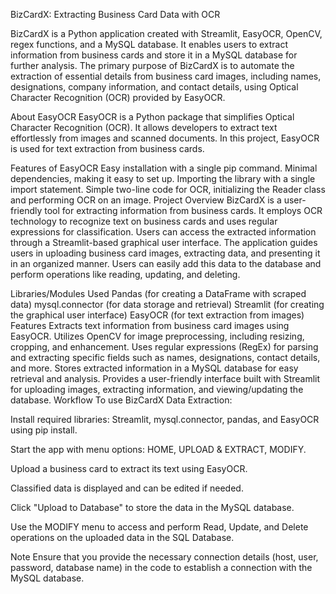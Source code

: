 BizCardX: Extracting Business Card Data with OCR

BizCardX is a Python application created with Streamlit, EasyOCR, OpenCV, regex functions, and a MySQL database. It enables users to extract information from business cards and store it in a MySQL database for further analysis. The primary purpose of BizCardX is to automate the extraction of essential details from business card images, including names, designations, company information, and contact details, using Optical Character Recognition (OCR) provided by EasyOCR.

About EasyOCR
EasyOCR is a Python package that simplifies Optical Character Recognition (OCR). It allows developers to extract text effortlessly from images and scanned documents. In this project, EasyOCR is used for text extraction from business cards.

Features of EasyOCR
Easy installation with a single pip command.
Minimal dependencies, making it easy to set up.
Importing the library with a single import statement.
Simple two-line code for OCR, initializing the Reader class and performing OCR on an image.
Project Overview
BizCardX is a user-friendly tool for extracting information from business cards. It employs OCR technology to recognize text on business cards and uses regular expressions for classification. Users can access the extracted information through a Streamlit-based graphical user interface. The application guides users in uploading business card images, extracting data, and presenting it in an organized manner. Users can easily add this data to the database and perform operations like reading, updating, and deleting.

Libraries/Modules Used
Pandas (for creating a DataFrame with scraped data)
mysql.connector (for data storage and retrieval)
Streamlit (for creating the graphical user interface)
EasyOCR (for text extraction from images)
Features
Extracts text information from business card images using EasyOCR.
Utilizes OpenCV for image preprocessing, including resizing, cropping, and enhancement.
Uses regular expressions (RegEx) for parsing and extracting specific fields such as names, designations, contact details, and more.
Stores extracted information in a MySQL database for easy retrieval and analysis.
Provides a user-friendly interface built with Streamlit for uploading images, extracting information, and viewing/updating the database.
Workflow
To use BizCardX Data Extraction:

Install required libraries: Streamlit, mysql.connector, pandas, and EasyOCR using pip install.

Start the app with menu options: HOME, UPLOAD & EXTRACT, MODIFY.

Upload a business card to extract its text using EasyOCR.

Classified data is displayed and can be edited if needed.

Click "Upload to Database" to store the data in the MySQL database.

Use the MODIFY menu to access and perform Read, Update, and Delete operations on the uploaded data in the SQL Database.

Note
Ensure that you provide the necessary connection details (host, user, password, database name) in the code to establish a connection with the MySQL database.
